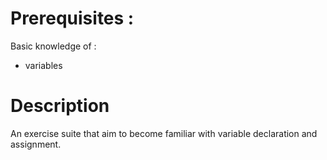 # Prerequisites : 

Basic knowledge of :
- variables

# Description

An exercise suite that aim to become familiar with variable declaration and assignment.



